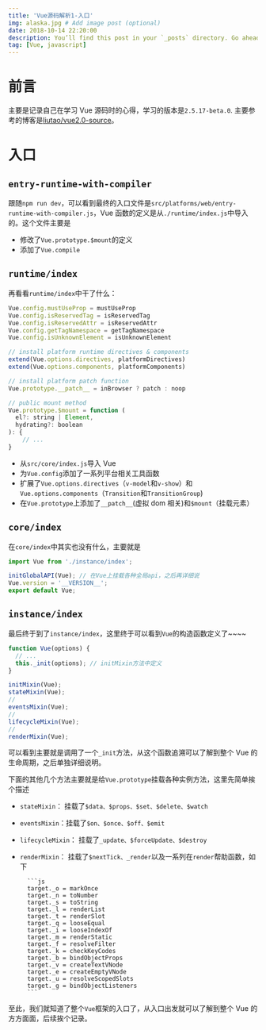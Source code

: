 ```yaml
---
title: 'Vue源码解析1-入口'
img: alaska.jpg # Add image post (optional)
date: 2018-10-14 22:20:00
description: You’ll find this post in your `_posts` directory. Go ahead and edit it and re-build the site to see your changes. # Add post description (optional)
tag: [Vue, javascript]
---
```


# 前言

主要是记录自己在学习 Vue 源码时的心得，学习的版本是`2.5.17-beta.0`. 主要参考的博客是[liutao/vue2.0-source](https://github.com/liutao/vue2.0-source/)。

# 入口

## `entry-runtime-with-compiler`

跟随`npm run dev`，可以看到最终的入口文件是`src/platforms/web/entry-runtime-with-compiler.js`，Vue 函数的定义是从`./runtime/index.js`中导入的。这个文件主要是

- 修改了`Vue.prototype.$mount`的定义
- 添加了`Vue.compile`

## `runtime/index`

再看看`runtime/index`中干了什么：

```js
Vue.config.mustUseProp = mustUseProp
Vue.config.isReservedTag = isReservedTag
Vue.config.isReservedAttr = isReservedAttr
Vue.config.getTagNamespace = getTagNamespace
Vue.config.isUnknownElement = isUnknownElement

// install platform runtime directives & components
extend(Vue.options.directives, platformDirectives)
extend(Vue.options.components, platformComponents)

// install platform patch function
Vue.prototype.__patch__ = inBrowser ? patch : noop

// public mount method
Vue.prototype.$mount = function (
  el?: string | Element,
  hydrating?: boolean
): {
	// ...
}
```

- 从`src/core/index.js`导入 Vue
- 为`Vue.config`添加了一系列平台相关工具函数
- 扩展了`Vue.options.directives`（`v-model`和`v-show`）和`Vue.options.components`（`Transition`和`TransitionGroup`)
- 在`Vue.prototype`上添加了`__patch__`(虚拟 dom 相关)和`$mount`（挂载元素）

## `core/index`

在`core/index`中其实也没有什么，主要就是

```js
import Vue from './instance/index';

initGlobalAPI(Vue); // 在Vue上挂载各种全局api，之后再详细说
Vue.version = '__VERSION__';
export default Vue;
```

## `instance/index`

最后终于到了`instance/index`，这里终于可以看到`Vue`的构造函数定义了~~~~

```js
function Vue(options) {
  // ...
  this._init(options); // initMixin方法中定义
}

initMixin(Vue);
stateMixin(Vue);
//
eventsMixin(Vue);
//
lifecycleMixin(Vue);
//
renderMixin(Vue);
```

可以看到主要就是调用了一个`_init`方法，从这个函数追溯可以了解到整个 Vue 的生命周期，之后单独详细说明。

下面的其他几个方法主要就是给`Vue.prototype`挂载各种实例方法，这里先简单挨个描述

- `stateMixin`： 挂载了`$data、$props、$set、$delete、$watch`
- `eventsMixin`：挂载了`$on、$once、$off、$emit`
- `lifecycleMixin`： 挂载了`_update、$forceUpdate、$destroy`
- `renderMixin`： 挂载了`$nextTick、_render`以及一系列在`render`帮助函数，如下

      	```js
      	target._o = markOnce
      	target._n = toNumber
      	target._s = toString
      	target._l = renderList
      	target._t = renderSlot
      	target._q = looseEqual
      	target._i = looseIndexOf
      	target._m = renderStatic
      	target._f = resolveFilter
      	target._k = checkKeyCodes
      	target._b = bindObjectProps
      	target._v = createTextVNode
      	target._e = createEmptyVNode
      	target._u = resolveScopedSlots
      	target._g = bindObjectListeners
      	```

至此，我们就知道了整个`Vue`框架的入口了，从入口出发就可以了解到整个 Vue 的方方面面，后续挨个记录。
